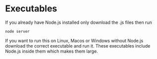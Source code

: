 # Executables
If you already have Node.js installed only download the .js files then run
```shell
node server
```
If you want to run this on Linux, Macos or Windows without Node.js download the correct executable and run it. 
These executables include Node.js inside them which makes them large. 
